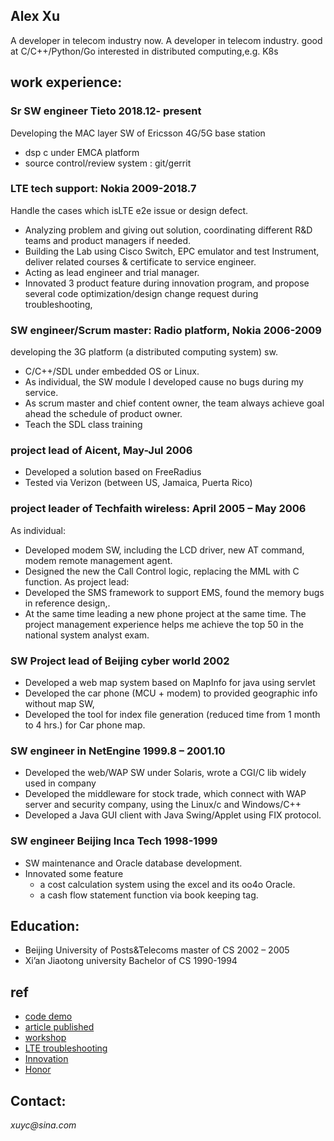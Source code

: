 ## Alex Xu
A developer in telecom industry now.
A developer in telecom industry.
good at C/C++/Python/Go
interested in distributed computing,e.g. K8s

## work experience:
### Sr SW engineer                                                                                                  Tieto   2018.12- present
Developing the MAC layer SW of Ericsson 4G/5G base station
* dsp c under EMCA platform  
* source control/review system : git/gerrit

### LTE tech support:      Nokia   2009-2018.7
Handle the cases which isLTE e2e issue or design defect. 
* Analyzing problem and giving out solution, coordinating different R&D teams and product managers if needed.
* Building the Lab using Cisco Switch, EPC emulator and test Instrument, deliver related courses & certificate to service engineer.
* Acting as lead engineer and trial manager.
* Innovated 3 product feature during innovation program, and propose several code optimization/design change request during troubleshooting,


### SW engineer/Scrum master: Radio platform, Nokia    2006-2009
developing the 3G platform (a distributed computing system) sw.
* C/C++/SDL under embedded OS or Linux.
* As individual, the SW module I developed cause no bugs during my service.
* As scrum master and chief content owner, the team always achieve goal ahead the schedule of product owner.
* Teach the SDL class training 

### project lead of Aicent,                          May-Jul    2006
* Developed a solution based on FreeRadius 
* Tested via Verizon (between US, Jamaica, Puerta Rico)

### project leader of Techfaith wireless:            April 2005 – May 2006 
As individual: 
* Developed modem SW, including the LCD driver, new AT command, modem remote management agent. 
* Designed the new the Call Control logic, replacing the MML with C function.
As project lead: 
* Developed the  SMS framework to support EMS, found the memory bugs in reference design,.  
* At the same time leading a new phone project at the same time.
The project management experience helps me achieve the top 50 in the national system analyst exam.

### SW Project lead of Beijing cyber world            2002
* Developed a web map system based on MapInfo for java using servlet
* Developed the car phone (MCU + modem) to provided geographic info without map SW, 
* Developed the tool for index file generation (reduced time from 1 month to 4 hrs.) for Car phone map.

### SW engineer in NetEngine         1999.8 – 2001.10
* Developed the web/WAP SW under Solaris, wrote a CGI/C lib widely used in company
* Developed the middleware for stock trade, which connect with WAP server and security company, using the Linux/c and Windows/C++
* Developed a Java GUI client with Java Swing/Applet using FIX protocol.

### SW engineer  Beijing Inca Tech   1998-1999
* SW maintenance and Oracle database development. 
* Innovated some feature 
  - a cost calculation system using the excel and its oo4o Oracle.
  - a cash flow statement function via book keeping tag.

## Education:
* Beijing University of Posts&Telecoms  master of CS    2002 – 2005
* Xi’an Jiaotong university             Bachelor of CS  1990-1994

## ref
* [code demo](https://github.com/justwawre/about/tree/master/demo) 
* [article published](https://github.com/justwawre/about/tree/master/published) 
* [workshop](https://github.com/justwawre/about/tree/master/workshop)
* [LTE troubleshooting](https://github.com/justwawre/about/tree/master/LTE_troubleshooting)
* [Innovation](https://github.com/justwawre/about/tree/master/Innovation) 
* [Honor](https://github.com/justwawre/about/tree/master/Honor) 

## **Contact:**  
_xuyc@sina.com_ 

